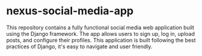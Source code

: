 # nexus-social-media-app
This repository contains a fully functional social media web application built using the Django framework. The app allows users to sign up, log in, upload posts, and configure their profiles. This application is built following the best practices of Django, it's easy to navigate and user friendly.
